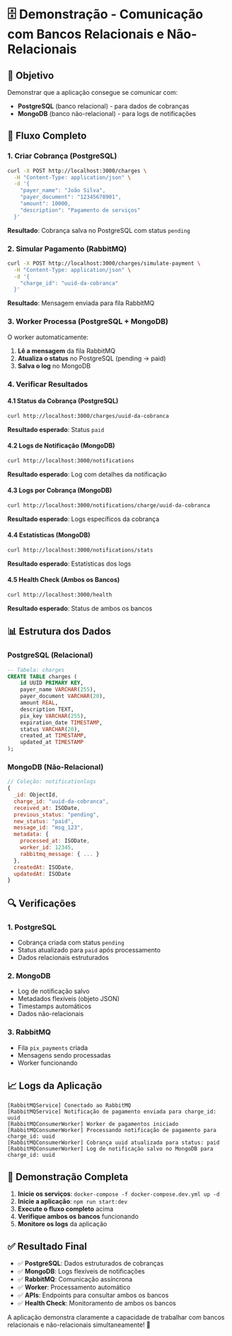 # 🗄️ Demonstração - Comunicação com Bancos Relacionais e Não-Relacionais

## 🎯 Objetivo

Demonstrar que a aplicação consegue se comunicar com:

- **PostgreSQL** (banco relacional) - para dados de cobranças
- **MongoDB** (banco não-relacional) - para logs de notificações

## 🚀 Fluxo Completo

### 1. Criar Cobrança (PostgreSQL)

```bash
curl -X POST http://localhost:3000/charges \
  -H "Content-Type: application/json" \
  -d '{
    "payer_name": "João Silva",
    "payer_document": "12345678901",
    "amount": 10000,
    "description": "Pagamento de serviços"
  }'
```

**Resultado**: Cobrança salva no PostgreSQL com status `pending`

### 2. Simular Pagamento (RabbitMQ)

```bash
curl -X POST http://localhost:3000/charges/simulate-payment \
  -H "Content-Type: application/json" \
  -d '{
    "charge_id": "uuid-da-cobranca"
  }'
```

**Resultado**: Mensagem enviada para fila RabbitMQ

### 3. Worker Processa (PostgreSQL + MongoDB)

O worker automaticamente:

1. **Lê a mensagem** da fila RabbitMQ
2. **Atualiza o status** no PostgreSQL (pending → paid)
3. **Salva o log** no MongoDB

### 4. Verificar Resultados

#### 4.1 Status da Cobrança (PostgreSQL)

```bash
curl http://localhost:3000/charges/uuid-da-cobranca
```

**Resultado esperado**: Status `paid`

#### 4.2 Logs de Notificação (MongoDB)

```bash
curl http://localhost:3000/notifications
```

**Resultado esperado**: Log com detalhes da notificação

#### 4.3 Logs por Cobrança (MongoDB)

```bash
curl http://localhost:3000/notifications/charge/uuid-da-cobranca
```

**Resultado esperado**: Logs específicos da cobrança

#### 4.4 Estatísticas (MongoDB)

```bash
curl http://localhost:3000/notifications/stats
```

**Resultado esperado**: Estatísticas dos logs

#### 4.5 Health Check (Ambos os Bancos)

```bash
curl http://localhost:3000/health
```

**Resultado esperado**: Status de ambos os bancos

## 📊 Estrutura dos Dados

### PostgreSQL (Relacional)

```sql
-- Tabela: charges
CREATE TABLE charges (
    id UUID PRIMARY KEY,
    payer_name VARCHAR(255),
    payer_document VARCHAR(20),
    amount REAL,
    description TEXT,
    pix_key VARCHAR(255),
    expiration_date TIMESTAMP,
    status VARCHAR(20),
    created_at TIMESTAMP,
    updated_at TIMESTAMP
);
```

### MongoDB (Não-Relacional)

```javascript
// Coleção: notificationlogs
{
  _id: ObjectId,
  charge_id: "uuid-da-cobranca",
  received_at: ISODate,
  previous_status: "pending",
  new_status: "paid",
  message_id: "msg_123",
  metadata: {
    processed_at: ISODate,
    worker_id: 12345,
    rabbitmq_message: { ... }
  },
  createdAt: ISODate,
  updatedAt: ISODate
}
```

## 🔍 Verificações

### 1. PostgreSQL

- Cobrança criada com status `pending`
- Status atualizado para `paid` após processamento
- Dados relacionais estruturados

### 2. MongoDB

- Log de notificação salvo
- Metadados flexíveis (objeto JSON)
- Timestamps automáticos
- Dados não-relacionais

### 3. RabbitMQ

- Fila `pix_payments` criada
- Mensagens sendo processadas
- Worker funcionando

## 📈 Logs da Aplicação

```
[RabbitMQService] Conectado ao RabbitMQ
[RabbitMQService] Notificação de pagamento enviada para charge_id: uuid
[RabbitMQConsumerWorker] Worker de pagamentos iniciado
[RabbitMQConsumerWorker] Processando notificação de pagamento para charge_id: uuid
[RabbitMQConsumerWorker] Cobrança uuid atualizada para status: paid
[RabbitMQConsumerWorker] Log de notificação salvo no MongoDB para charge_id: uuid
```

## 🎯 Demonstração Completa

1. **Inicie os serviços**: `docker-compose -f docker-compose.dev.yml up -d`
2. **Inicie a aplicação**: `npm run start:dev`
3. **Execute o fluxo completo** acima
4. **Verifique ambos os bancos** funcionando
5. **Monitore os logs** da aplicação

## ✅ Resultado Final

- ✅ **PostgreSQL**: Dados estruturados de cobranças
- ✅ **MongoDB**: Logs flexíveis de notificações
- ✅ **RabbitMQ**: Comunicação assíncrona
- ✅ **Worker**: Processamento automático
- ✅ **APIs**: Endpoints para consultar ambos os bancos
- ✅ **Health Check**: Monitoramento de ambos os bancos

A aplicação demonstra claramente a capacidade de trabalhar com bancos relacionais e não-relacionais simultaneamente! 🎉
